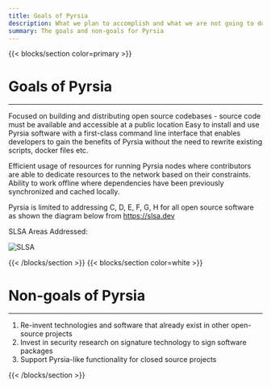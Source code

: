```yaml
---
title: Goals of Pyrsia 
description: What we plan to accomplish and what we are not going to do
summary: The goals and non-goals for Pyrsia
---
```


{{< blocks/section color=primary >}}
<div class="col-12">
<h1 class="text-center">Goals of Pyrsia</h1>
<hr>
</div>

Focused on building and distributing open source codebases - source code must be available and accessible at a public location
Easy to install and use Pyrsia software with a first-class command line interface that enables developers to gain the benefits of Pyrsia without the need to rewrite existing scripts, docker files etc.

Efficient usage of resources for running Pyrsia nodes where contributors are able to dedicate resources to the network based on their constraints. Ability to work offline where dependencies have been previously synchronized and cached locally.

Pyrsia is limited to addressing C, D, E, F, G, H for all open source software as shown the diagram below from https://slsa.dev


SLSA Areas Addressed:


![SLSA](/images/slsa.png)

{{< /blocks/section >}}
{{< blocks/section color=white >}}

<div class="col-12">
<h1 class="text-center">Non-goals of Pyrsia</h1>
<hr>
</div>

1. Re-invent technologies and software that already exist in other open-source projects
2. Invest in security research on signature technology to sign software packages
3. Support Pyrsia-like functionality for closed source projects

{{< /blocks/section >}}
